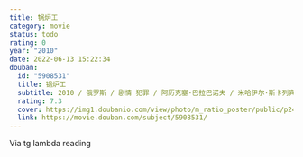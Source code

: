 ```yaml
---
title: 锅炉工
category: movie
status: todo
rating: 0
year: "2010"
date: 2022-06-13 15:22:34
douban:
  id: "5908531"
  title: 锅炉工
  subtitle: 2010 / 俄罗斯 / 剧情 犯罪 / 阿历克塞·巴拉巴诺夫 / 米哈伊尔·斯卡列宾 尤里·马特维也夫
  rating: 7.3
  cover: https://img1.doubanio.com/view/photo/m_ratio_poster/public/p2443845828.jpg
  link: https://movie.douban.com/subject/5908531/
---
```


Via tg lambda reading 